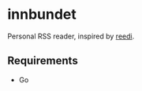 # innbundet

Personal RSS reader, inspired by [reedi](https://github.com/facundoolano/feedi).

## Requirements

* Go
